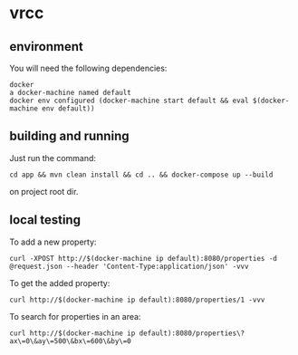 # vrcc

## environment

You will need the following dependencies:

	docker
	a docker-machine named default
	docker env configured (docker-machine start default && eval $(docker-machine env default))

## building and running

Just run the command:
 
	cd app && mvn clean install && cd .. && docker-compose up --build

on project root dir.

## local testing

To add a new property:
	
	curl -XPOST http://$(docker-machine ip default):8080/properties -d @request.json --header 'Content-Type:application/json' -vvv

To get the added property:

	curl http://$(docker-machine ip default):8080/properties/1 -vvv
	
To search for properties in an area:

	curl http://$(docker-machine ip default):8080/properties\?ax\=0\&ay\=500\&bx\=600\&by\=0 
